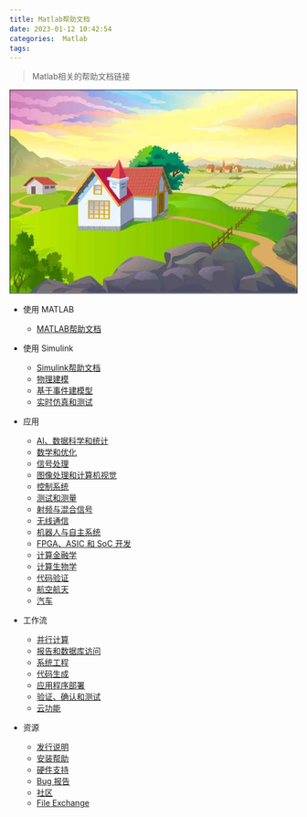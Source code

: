 ```yaml
---
title: Matlab帮助文档
date: 2023-01-12 10:42:54
categories:  Matlab
tags:
---
```


> Matlab相关的帮助文档链接

<!--more-->


![](../images/20230111/matlab.JPG)


* 使用 MATLAB
    * [MATLAB帮助文档](https://ww2.mathworks.cn/help/matlab/index.html?s_tid=hc_panel)
* 使用 Simulink   
    * [Simulink帮助文档](https://ww2.mathworks.cn/help/simulink/index.html?s_tid=hc_panel)
    * [物理建模](https://ww2.mathworks.cn/help/overview/physical-modeling.html?s_tid=hc_panel)
    * [基于事件建模型](https://ww2.mathworks.cn/help/overview/event-based-modeling.html?s_tid=hc_panel)
    * [实时仿真和测试](https://ww2.mathworks.cn/help/overview/real-time-simulation-and-testing.html?s_tid=hc_panel)

* 应用
    * [AI、数据科学和统计](https://ww2.mathworks.cn/help/overview/ai-data-science-and-statistics.html?s_tid=hc_panel)
    * [数学和优化](https://ww2.mathworks.cn/help/overview/mathematics-and-optimization.html?s_tid=hc_panel)
    * [信号处理](https://ww2.mathworks.cn/help/overview/signal-processing.html?s_tid=hc_panel)
    * [图像处理和计算机视觉](https://ww2.mathworks.cn/help/overview/image-processing-and-computer-vision.html?s_tid=hc_panel)
    * [控制系统](https://ww2.mathworks.cn/help/overview/control-systems.html?s_tid=hc_panel)
    * [测试和测量](https://ww2.mathworks.cn/help/overview/test-and-measurement.html?s_tid=hc_panel)
    * [射频与混合信号](https://ww2.mathworks.cn/help/overview/rf-and-mixed-signal.html?s_tid=hc_panel)
    * [无线通信](https://ww2.mathworks.cn/help/overview/wireless-communications.html?s_tid=hc_panel)
    * [机器人与自主系统](https://ww2.mathworks.cn/help/overview/robotics-and-autonomous-systems.html?s_tid=hc_panel)
    * [FPGA、ASIC 和 SoC 开发](https://ww2.mathworks.cn/help/overview/fpga-asic-and-soc-development.html?s_tid=hc_panel)
    * [计算金融学](https://ww2.mathworks.cn/help/overview/computational-finance.html?s_tid=hc_panel)
    * [计算生物学](https://ww2.mathworks.cn/help/overview/computational-biology.html?s_tid=hc_panel)
    * [代码验证](https://ww2.mathworks.cn/help/overview/code-verification.html?s_tid=hc_panel)
    * [航空航天](https://ww2.mathworks.cn/help/overview/aerospace.html?s_tid=hc_panel)
    * [汽车](https://ww2.mathworks.cn/help/overview/automotive.html?s_tid=hc_panel)

* 工作流
    * [并行计算](https://ww2.mathworks.cn/help/overview/parallel-computing.html?s_tid=hc_panel)
    * [报告和数据库访问](https://ww2.mathworks.cn/help/overview/reporting-and-database-access.html?s_tid=hc_panel)
    * [系统工程](https://ww2.mathworks.cn/help/overview/systems-engineering.html?s_tid=hc_panel)
    * [代码生成](https://ww2.mathworks.cn/help/overview/code-generation.html?s_tid=hc_panel)
    * [应用程序部署](https://ww2.mathworks.cn/help/overview/application-deployment.html?s_tid=hc_panel)
    * [验证、确认和测试](https://ww2.mathworks.cn/help/overview/verification-validation-and-test.html?s_tid=hc_panel)
    * [云功能](https://ww2.mathworks.cn/help/overview/cloud-capabilities.html?s_tid=hc_panel)

* 资源
    * [发行说明](https://ww2.mathworks.cn/help/relnotes/index.html?s_tid=hc_resources)
    * [安装帮助](https://ww2.mathworks.cn/help/install/index.html?s_tid=hc_resources)
    * [硬件支持](https://www.mathworks.com/hardware-support/home.html?s_tid=hc_resources)
    * [Bug 报告](https://ww2.mathworks.cn/support/bugreports/?s_tid=hc_resources&requestedDomain=zh)
    * [社区](https://ww2.mathworks.cn/matlabcentral/?s_tid=hc_resources)
    * [File Exchange](https://www.mathworks.com/matlabcentral/fileexchange/?s_tid=hc_resources)








